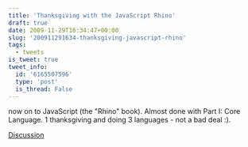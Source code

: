 ```yaml
---
title: 'Thanksgiving with the JavaScript Rhino'
draft: true
date: 2009-11-29T16:34:47+00:00
slug: '200911291634-thanksgiving-javascript-rhino'
tags:
  - tweets
is_tweet: true
tweet_info:
  id: '6165507596'
  type: 'post'
  is_thread: False
---
```




now on to JavaScript (the "Rhino" book). Almost done with Part I: Core Language. 1 thanksgiving and doing 3 languages - not a bad deal :).

[Discussion](https://x.com/sytelus/status/6165507596)
